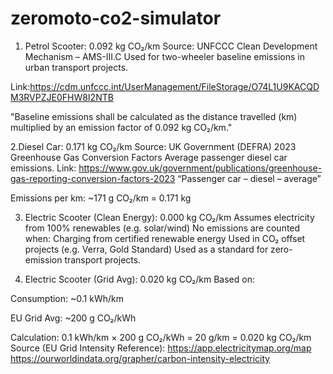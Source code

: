 # zeromoto-co2-simulator
1. Petrol Scooter: 0.092 kg CO₂/km
Source: UNFCCC Clean Development Mechanism – AMS-III.C
Used for two-wheeler baseline emissions in urban transport projects.

Link:https://cdm.unfccc.int/UserManagement/FileStorage/O74L1U9KACQDM3RVPZJE0FHW8I2NTB

"Baseline emissions shall be calculated as the distance travelled (km) multiplied by an emission factor of 0.092 kg CO₂/km."

2.Diesel Car: 0.171 kg CO₂/km
Source: UK Government (DEFRA) 2023 Greenhouse Gas Conversion Factors
Average passenger diesel car emissions.
 Link: https://www.gov.uk/government/publications/greenhouse-gas-reporting-conversion-factors-2023
“Passenger car – diesel – average”

Emissions per km: ~171 g CO₂/km = 0.171 kg


3. Electric Scooter (Clean Energy): 0.000 kg CO₂/km
Assumes electricity from 100% renewables (e.g. solar/wind)
No emissions are counted when:
Charging from certified renewable energy
Used in CO₂ offset projects (e.g. Verra, Gold Standard)
Used as a standard for zero-emission transport projects.

4. Electric Scooter (Grid Avg): 0.020 kg CO₂/km
Based on:

Consumption: ~0.1 kWh/km

EU Grid Avg: ~200 g CO₂/kWh

Calculation:
0.1 kWh/km × 200 g CO₂/kWh = 20 g/km = 0.020 kg CO₂/km
Source (EU Grid Intensity Reference):
https://app.electricitymap.org/map
https://ourworldindata.org/grapher/carbon-intensity-electricity
